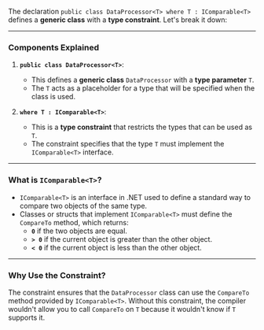 The declaration `public class DataProcessor<T> where T : IComparable<T>` defines a **generic class** with a **type
constraint**. Let's break it down:

* * * * *

### **Components Explained**

1. **`public class DataProcessor<T>`**:

    - This defines a **generic class** `DataProcessor` with a **type parameter** `T`.
    - The `T` acts as a placeholder for a type that will be specified when the class is used.
2. **`where T : IComparable<T>`**:

    - This is a **type constraint** that restricts the types that can be used as `T`.
    - The constraint specifies that the type `T` must implement the `IComparable<T>` interface.

* * * * *

### **What is `IComparable<T>`?**

- `IComparable<T>` is an interface in .NET used to define a standard way to compare two objects of the same type.
- Classes or structs that implement `IComparable<T>` must define the `CompareTo` method, which returns:
    - **`0`** if the two objects are equal.
    - **`> 0`** if the current object is greater than the other object.
    - **`< 0`** if the current object is less than the other object.

* * * * *

### **Why Use the Constraint?**

The constraint ensures that the `DataProcessor` class can use the `CompareTo` method provided by `IComparable<T>`.
Without this constraint, the compiler wouldn't allow you to call `CompareTo` on `T` because it wouldn't know if `T`
supports it.